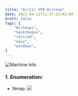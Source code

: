 ```yaml
---
title: "Arctic HTB Writeup"
date: 2021-04-12T11:37:21+02:00
draft: false
Tags: [
    "Writeups",
    "hackthebox",
    "retired",
    "easy",
    "windows",
]
---
```

![Machine Info](/images/arctic/1.png)

### 1. Enumeration:
* Nmap:
![](/images/arctic/2.png)

